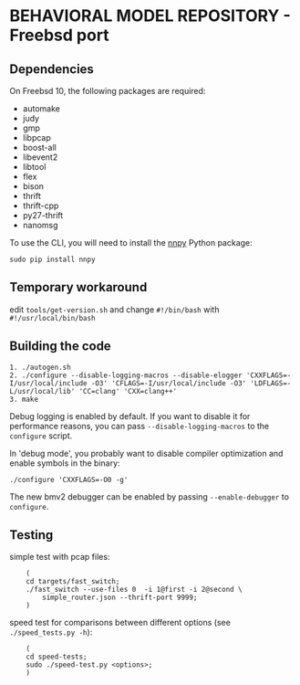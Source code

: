 # BEHAVIORAL MODEL REPOSITORY - Freebsd port

## Dependencies

On Freebsd 10, the following packages are required:

- automake
- judy
- gmp
- libpcap
- boost-all
- libevent2
- libtool
- flex
- bison
- thrift
- thrift-cpp
- py27-thrift
- nanomsg

To use the CLI, you will need to install the
[nnpy](https://github.com/nanomsg/nnpy) Python package:

    sudo pip install nnpy



## Temporary workaround

edit `tools/get-version.sh` and change `#!/bin/bash` with
`#!/usr/local/bin/bash`

## Building the code

    1. ./autogen.sh
    2. ./configure --disable-logging-macros --disable-elogger 'CXXFLAGS=-I/usr/local/include -O3' 'CFLAGS=-I/usr/local/include -O3' 'LDFLAGS=-L/usr/local/lib' 'CC=clang' 'CXX=clang++'
    3. make

Debug logging is enabled by default. If you want to disable it for performance
reasons, you can pass `--disable-logging-macros` to the `configure` script.

In 'debug mode', you probably want to disable compiler optimization and enable
symbols in the binary:

    ./configure 'CXXFLAGS=-O0 -g'

The new bmv2 debugger can be enabled by passing `--enable-debugger` to
`configure`.

## Testing 

simple test with pcap files:

```
	(
	cd targets/fast_switch;
	./fast_switch --use-files 0  -i 1@first -i 2@second \
		simple_router.json --thrift-port 9999;
	)
```

speed test for comparisons between different options (see `./speed_tests.py
-h`):

```
	(
	cd speed-tests;
	sudo ./speed-test.py <options>;
	)
```
